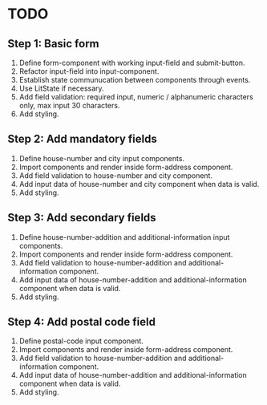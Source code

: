 # TODO

## Step 1: Basic form

1. Define form-component with working input-field and submit-button.
2. Refactor input-field into input-component.
3. Establish state communucation between components through events.
4. Use LitState if necessary.
5. Add field validation: required input, numeric / alphanumeric characters only, max input 30 characters.
6. Add styling.

## Step 2: Add mandatory fields

1. Define house-number and city input components.
2. Import components and render inside form-address component.
3. Add field validation to house-number and city component.
4. Add input data of house-number and city component when data is valid.
5. Add styling.

## Step 3: Add secondary fields

1. Define house-number-addition and additional-information input components.
2. Import components and render inside form-address component.
3. Add field validation to house-number-addition and additional-information component.
4. Add input data of house-number-addition and additional-information component when data is valid.
5. Add styling.

## Step 4: Add postal code field

1. Define postal-code input component.
2. Import components and render inside form-address component.
3. Add field validation to house-number-addition and additional-information component.
4. Add input data of house-number-addition and additional-information component when data is valid.
5. Add styling.
